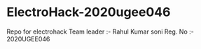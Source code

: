 # ElectroHack-2020ugee046
Repo for electrohack 
Team leader :- Rahul Kumar soni
Reg. No :- 2020UGEE046
